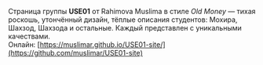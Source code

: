 Страница группы **USE01** от Rahimova Muslima в стиле *Old Money* — тихая роскошь, утончённый дизайн, тёплые описания студентов: Мохира, Шахзод, Шахзода и остальные. Каждый представлен с уникальными качествами.  
Онлайн: [https://muslimar.github.io/USE01-site/](https://github.com/muslimar/USE01-site)

